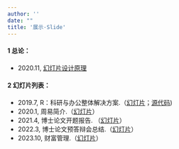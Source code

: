 ```yaml
---
author: ''
date: ""
title: '展示·Slide'
---
```




#### 1 总论：

- 2020.11, [幻灯片设计原理](/slides/幻灯片设计/幻灯片设计原理.html)

#### 2 幻灯片列表：

- 2019.7, R：科研与办公整体解决方案.（[幻灯片](/slides/201905_R课程总结/UseR_slides.html)；[源代码](/slides/201905_R课程总结/UseR_slides.Rmd))
- 2020.1, 周易简介.（[幻灯片](/slides/202001_周易讲义/ZhouYi.html)）
- 2021.4, 博士论文开题报告. （[幻灯片](/slides/202104_博士论文开题报告/trade-inter-dependence.html)）
- 2022.3, 博士论文预答辩会总结.（[幻灯片](/slides/20220311-博士论文预答辩/预答辩.html)）
- 2023.10, 财富管理.（[幻灯片](/slides/20231013_财富管理/wealth-management.html)）
